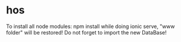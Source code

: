 # hos
To install all node modules:
npm install
while doing ionic serve, "www folder" will be restored!
Do not forget to import the new DataBase!
